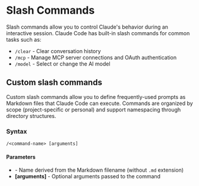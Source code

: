 # Slash Commands

Slash commands allow you to control Claude's behavior during an interactive
session. Claude Code has built-in slash commands for common tasks such as:

- ```/clear``` - Clear conversation history
- ```/mcp``` - Manage MCP server connections and OAuth authentication
- ```/model``` - Select or change the AI model

## Custom slash commands

Custom slash commands allow you to define frequently-used prompts as 
Markdown files that Claude Code can execute. Commands are organized by scope 
(project-specific or personal) and support namespacing through directory 
structures.

### Syntax

```/<command-name> [arguments]```

#### Parameters

- **<command-name>** - Name derived from the Markdown filename (without ```.md``` extension)
- **[arguments]** - Optional arguments passed to the command
